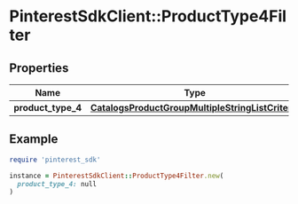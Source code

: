 # PinterestSdkClient::ProductType4Filter

## Properties

| Name | Type | Description | Notes |
| ---- | ---- | ----------- | ----- |
| **product_type_4** | [**CatalogsProductGroupMultipleStringListCriteria**](.md) |  |  |

## Example

```ruby
require 'pinterest_sdk'

instance = PinterestSdkClient::ProductType4Filter.new(
  product_type_4: null
)
```

